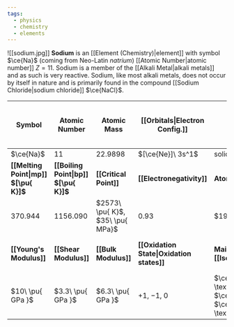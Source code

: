 ```yaml
---
tags:
  - physics
  - chemistry
  - elements
---
```

![[sodium.jpg]]
**Sodium** is an [[Element (Chemistry)|element]] with symbol $\ce{Na}$ (coming from Neo-Latin *natrium*) [[Atomic Number|atomic number]] $Z=11$. Sodium is a member of the [[Alkali Metal|alkali metals]] and as such is very reactive. Sodium, like most alkali metals, does not occur by itself in nature and is primarily found in the compound [[Sodium Chloride|sodium chloride]] $\ce{NaCl}$.

| **Symbol**                            | **Atomic Number**                     | **Atomic Mass**                  | **[[Orbitals\|Electron Config.]]**        | **Phase**                                                                | **Density at $20\ \degree\pu{ C}$ $[\pu{ g/cm^3 }]$** |
| ------------------------------------- | ------------------------------------- | -------------------------------- | ----------------------------------------- | ------------------------------------------------------------------------ | ----------------------------------------------------- |
| $\ce{Na}$                             | $11$                                  | $22.9898$                        | $[\ce{Ne}]\ 3s^1$                         | solid                                                                    | $0.9688$                                              |
| **[[Melting Point\|mp]] $[\pu{ K}]$** | **[[Boiling Point\|bp]] $[\pu{ K}]$** | **[[Critical Point]]**           | **[[Electronegativity]]**                 | **Atomic Radius**                                                        | **[[Resistivity]] at $20\ \degree\pu{ C}$**           |
| $370.944$                             | $1156.090$                            | $2573\ \pu{ K}$, $35\ \pu{ MPa}$ | $0.93$                                    | $190\ \pu{ pm }$                                                         | $47.7\ \pu{ n\Omega \cdot m}$                         |
| **[[Young's Modulus]]**               | **[[Shear Modulus]]**                 | **[[Bulk Modulus]]**             | **[[Oxidation State\|Oxidation states]]** | **Main [[Isotope\|isotopes]]**                                           | **Ionization Energy (1st) $[\pu{ kJ/mol}]$**          |
| $10\ \pu{ GPa }$                      | $3.3\ \pu{ GPa }$                     | $6.3\ \pu{ GPa }$                | $+1$, $-1$, $0$                           | $\ce{^22Na}: \text{trace}$ $\ce{^23Na}:100\%$ $\ce{^24Na}: \text{trace}$ | $495.8$                                               |
